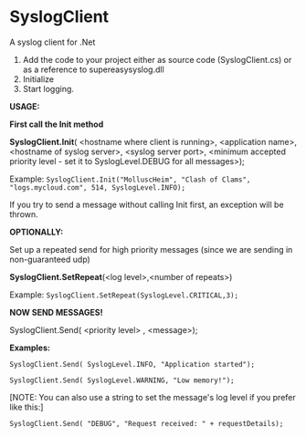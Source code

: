 # **SyslogClient**
A syslog client for .Net

1. Add the code to your project either as source code (SyslogClient.cs) or as a reference to supereasysyslog.dll
2. Initialize
3. Start logging.

**USAGE:**

**First call the Init method**

**SyslogClient.Init**( \<hostname where client is running>, \<application name>, \<hostname of syslog server>, \<syslog server port>, \<minimum accepted priority level - set it to SyslogLevel.DEBUG for all messages>);

Example: ```SyslogClient.Init("MolluscHeim", "Clash of Clams", "logs.mycloud.com", 514, SyslogLevel.INFO);```

If you try to send a message without calling Init first, an exception will be thrown.

**OPTIONALLY:** 

Set up a repeated send for high priority messages (since we are sending in non-guaranteed udp)

**SyslogClient.SetRepeat**(\<log level>,\<number of repeats>)

Example: ```SyslogClient.SetRepeat(SyslogLevel.CRITICAL,3);```

**NOW SEND MESSAGES!**

SyslogClient.Send( \<priority level> , \<message>);

**Examples:**

```SyslogClient.Send( SyslogLevel.INFO, "Application started");```

```SyslogClient.Send( SyslogLevel.WARNING, "Low memory!");```

[NOTE: You can also use a string to set the message's log level if you prefer like this:]

```SyslogClient.Send( "DEBUG", "Request received: " + requestDetails);```
